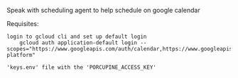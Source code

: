 Speak with scheduling agent to help schedule on google calendar

Requisites:

    login to gcloud cli and set up default login
        gcloud auth application-default login --scopes="https://www.googleapis.com/auth/calendar,https://www.googleapis.com/auth/cloud-platform"
        
    'keys.env' file with the 'PORCUPINE_ACCESS_KEY'